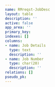 ```yaml
---
name: RMreqst-JobDesc
layout: table
description: ''
active: false
app_area: ''
primary_key: 
indexes: []
columns:
- name: Job Details
  type: text
  description: ''
- name: Job Number
  type: char(20)
  description: ''
relations: []
pseudo_pk: 
---
```


